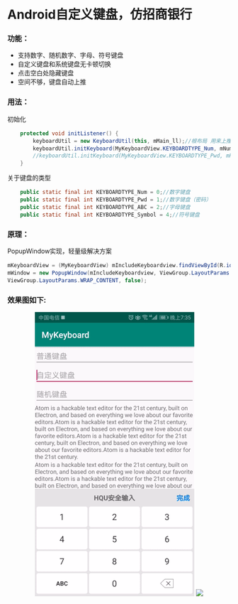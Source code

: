 # Android自定义键盘，仿招商银行

### 功能：

- 支持数字、随机数字、字母、符号键盘
- 自定义键盘和系统键盘无卡顿切换
- 点击空白处隐藏键盘
- 空间不够，键盘自动上推

### 用法：

初始化

```java
    protected void initListener() {
        keyboardUtil = new KeyboardUtil(this, mMain_ll);//根布局 用来上推
        keyboardUtil.initKeyboard(MyKeyboardView.KEYBOARDTYPE_Num, mNum_ed);//数字键盘
        //keyboardUtil.initKeyboard(MyKeyboardView.KEYBOARDTYPE_Pwd, mPwd1_ed, mPwd2_ed);//随机键盘
    }
```

关于键盘的类型

```java
    public static final int KEYBOARDTYPE_Num = 0;//数字键盘
    public static final int KEYBOARDTYPE_Pwd = 1;//数字键盘（密码）
    public static final int KEYBOARDTYPE_ABC = 2;//字母键盘
    public static final int KEYBOARDTYPE_Symbol = 4;//符号键盘
```

### 原理：

PopupWindow实现，轻量级解决方案

```java
mKeyboardView = (MyKeyboardView) mIncludeKeyboardview.findViewById(R.id.keyboard_view);
mWindow = new PopupWindow(mIncludeKeyboardview, ViewGroup.LayoutParams.MATCH_PARENT,
ViewGroup.LayoutParams.WRAP_CONTENT, false);
```

### 效果图如下:

<p align="center">
<img src="screen/change.gif" />
<img src="screen/push.gif" />
</p>



